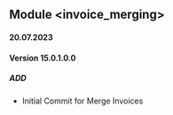 ## Module <invoice_merging>

#### 20.07.2023
#### Version 15.0.1.0.0
##### ADD

- Initial Commit for Merge Invoices
